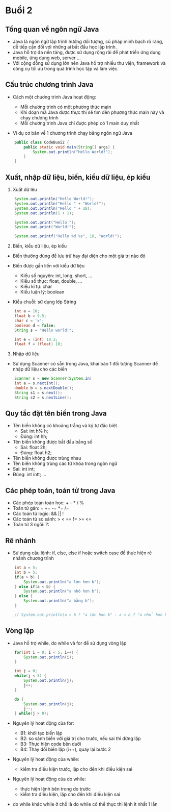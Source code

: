 # Buổi 2

## Tổng quan về ngôn ngữ Java

- Java là ngôn ngữ lập trình hướng đối tượng, cú pháp minh bạch rõ ràng, dễ tiếp cận đối với những ai bắt đầu học lập trình.
- Java hỗ trợ đa nền tảng, được sử dụng rộng rãi để phát triển ứng dụng mobile, ứng dụng web, server ...
- Với cộng đồng sử dụng lớn nên Java hỗ trợ nhiều thư viện, framework và công cụ tối ưu trong quá trình học tập và làm việc.

## Cấu trúc chương trình Java

- Cách một chương trình Java hoạt động:

  - Mỗi chương trình có một phương thức main
  - Khi đoạn mã Java được thực thi sẽ tìm đến phương thức main này và chạy chương trình
  - Mỗi chương trình Java chỉ được phép có 1 main duy nhất

- Ví dụ cơ bản về 1 chương trình chạy bằng ngôn ngữ Java

```java
    public class CodeBuoi2 {
        public static void main(String[] args) {
            System.out.println("Hello World!");
        }
    }
```

## Xuất, nhập dữ liệu, biến, kiểu dữ liệu, ép kiểu

1. Xuất dữ lêu

```java
    System.out.println("Hello World!");
    System.out.println("Hello " + "World!");
    System.out.println("Hello " + 18);
    System.out.println(1 + 1);
```

```java
    System.out.print("Hello ");
    System.out.print("World!");
```

```java
    System.out.printf("Hello %d %s", 18, "World!");
```

2. Biến, kiểu dữ liệu, ép kiểu

- Biến thường dùng để lưu trữ hay đại diện cho một giá trị nào đó
- Biến được gắn liền với kiểu dữ liệu

  - Kiểu số nguyên: int, long, short, ...
  - Kiểu số thực: float, double, ...
  - Kiểu kí tự: char
  - Kiểu luận lý: boolean

- Kiểu chuỗi: sử dụng lớp String

```java
    int a = 10;
    float b = 9.5;
    char c = 'x';
    boolean d = false;
    String s = "Hello world!";

    int e = (int) 10.2;
    float f = (float) 10;
```

3. Nhập dữ liệu

- Sử dụng Scanner có sẵn trong Java, khai báo 1 đối tượng Scanner để nhập dữ liệu cho các biến

```java
    Scanner s = new Scanner(System.in)
    int a = s.nextInt();
    double b = s.nextDouble();
    String s1 = s.next();
    String s2 = s.nextLine();
```

## Quy tắc đặt tên biến trong Java

- Tên biến không có khoảng trắng và ký tự đặc biệt
  - Sai: int h% h;
  - Đúng: int hh;
- Tên biến không được bắt đầu bằng số
  - Sai: float 2h;
  - Đúng: float h2;
- Tên biến không được trùng nhau
- Tên biến không trùng các từ khóa trong ngôn ngữ
 - Sai: int int; 
 - Đúng: int intt;
  ...

## Các phép toán, toán tử trong Java

- Các phép toán toán học: + - \* / % 
- Toán tử gán: = += -= *= /=
- Các toán tử logic: && || !
- Các toán tử so sánh: > < == != >= <=
- Toán tử 3 ngôi: ?:

## Rẽ nhánh

- Sử dụng câu lệnh: if, else, else if hoặc switch case để thực hiện rẽ nhấnh chương trình

```java
    int a = 5;
    int b = 5;
    if(a > b) {
        System.out.println("a lớn hơn b");
    } else if(a < b) {
        System.out.println("a nhỏ hơn b");
    } else {
        System.out.println("a bằng b");
    }

    // System.out.println(a > b ? "a lớn hơn b" : a < b ? "a nhỏ hơn b" : "a bằng b");
```

## Vòng lặp

- Java hỗ trợ while, do while và for để sử dụng vòng lặp

```java
    for(int i = 0; i < 5; i++) {
        System.out.println(i);
    }

    int j = 0;
    while(j < 5) {
        System.out.println(j);
        j++;
    }

    do {
        System.out.println(j);
        j--;              
    } while(j > 0);

```

- Nguyên lý hoạt động của for:
    - B1: khởi tạo biến lặp 
    - B2: so sánh biến với giá trị cho trước, nếu sai thì dừng lặp 
    - B3: Thực hiện code bên dưới 
    - B4: Thay đổi biến lặp (i++), quay lại bước 2

- Nguyên lý hoạt động của while: 
    - kiểm tra điều kiện trước, lặp cho đến khi điều kiện sai 
- Nguyên lý hoạt động của do while: 
    - thực hiện lệnh bên trong do trước
    - kiểm tra điều kiện, lặp cho đến khi điều kiện sai 

- do while khác while ở chỗ là do while có thể thực thi lệnh ít nhất 1 lần